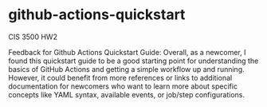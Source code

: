 # github-actions-quickstart
CIS 3500 HW2

Feedback for Github Actions Quickstart Guide:
Overall, as a newcomer, I found this quickstart guide to be a good starting point for understanding the basics of GitHub Actions and getting a simple workflow up and running. However, it could benefit from more references or links to additional documentation for newcomers who want to learn more about specific concepts like YAML syntax, available events, or job/step configurations.
